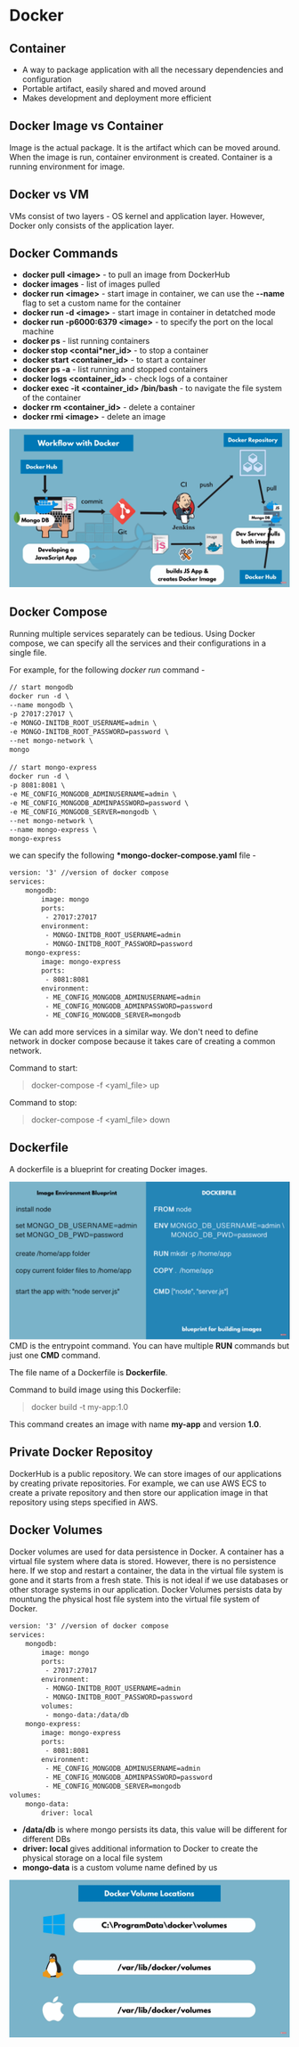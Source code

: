 # Docker

## Container

- A way to package application with all the necessary dependencies and configuration
- Portable artifact, easily shared and moved around
- Makes development and deployment more efficient

## Docker Image vs Container

Image is the actual package. It is the artifact which can be moved around. When the image is run, container environment is created. Container is a running environment for image.

## Docker vs VM

VMs consist of two layers - OS kernel and application layer. However, Docker only consists of the application layer.

## Docker Commands

- **docker pull \<image>** - to pull an image from DockerHub
- **docker images** - list of images pulled
- **docker run \<image>** - start image in container, we can use the **--name** flag to set a custom name for the container
- **docker run -d \<image>** - start image in container in detatched mode
- **docker run -p6000:6379 \<image>** - to specify the port on the local machine
- **docker ps** - list running containers
- **docker stop \<contai\*ner_id>** - to stop a container
- **docker start \<container_id>** - to start a container
- **docker ps -a** - list running and stopped containers
- **docker logs \<container_id>** - check logs of a container
- **docker exec -it \<container_id> /bin/bash** - to navigate the file system of the container
- **docker rm \<container_id>** - delete a container
- **docker rmi \<image>** - delete an image

![Docker Workflow](../images/docker-workflow.png)

## Docker Compose

Running multiple services separately can be tedious. Using Docker compose, we can specify all the services and their configurations in a single file.

For example, for the following _docker run_ command -

```
// start mongodb
docker run -d \
--name mongodb \
-p 27017:27017 \
-e MONGO-INITDB_ROOT_USERNAME=admin \
-e MONGO-INITDB_ROOT_PASSWORD=password \
--net mongo-network \
mongo

// start mongo-express
docker run -d \
-p 8081:8081 \
-e ME_CONFIG_MONGODB_ADMINUSERNAME=admin \
-e ME_CONFIG_MONGODB_ADMINPASSWORD=password \
-e ME_CONFIG_MONGODB_SERVER=mongodb \
--net mongo-network \
--name mongo-express \
mongo-express
```

we can specify the following **\*mongo-docker-compose.yaml** file -

```
version: '3' //version of docker compose
services:
    mongodb:
        image: mongo
        ports:
         - 27017:27017
        environment:
         - MONGO-INITDB_ROOT_USERNAME=admin
         - MONGO-INITDB_ROOT_PASSWORD=password
    mongo-express:
        image: mongo-express
        ports:
         - 8081:8081
        environment:
         - ME_CONFIG_MONGODB_ADMINUSERNAME=admin
         - ME_CONFIG_MONGODB_ADMINPASSWORD=password
         - ME_CONFIG_MONGODB_SERVER=mongodb
```

We can add more services in a similar way.
We don't need to define network in docker compose because it takes care of creating a common network.

Command to start:

> docker-compose -f <yaml_file> up

Command to stop:

> docker-compose -f <yaml_file> down

## Dockerfile
A dockerfile is a blueprint for creating Docker images.

![Dockerfile](../images/dockerfile.png)
CMD is the entrypoint command.
You can have multiple **RUN** commands but just one **CMD** command.

The file name of a Dockerfile is **Dockerfile**.

Command to build image using this Dockerfile:
> docker build -t my-app:1.0

This command creates an image with name **my-app** and version **1.0**.

## Private Docker Repositoy
DockerHub is a public repository. We can store images of our applications by creating private repositories. For example, we can use AWS ECS to create a private repository and then store our application image in that repository using steps specified in AWS.

## Docker Volumes
Docker volumes are used for data persistence in Docker. A container has a virtual file system where data is stored. However, there is no persistence here. If we stop and restart a container, the data in the virtual file system is gone and it starts from a fresh state. This is not ideal if we use databases or other storage systems in our application. Docker Volumes persists data by mountung the physical host file system into the virtual file system of Docker.

```
version: '3' //version of docker compose
services:
    mongodb:
        image: mongo
        ports:
         - 27017:27017
        environment:
         - MONGO-INITDB_ROOT_USERNAME=admin
         - MONGO-INITDB_ROOT_PASSWORD=password
        volumes:
         - mongo-data:/data/db
    mongo-express:
        image: mongo-express
        ports:
         - 8081:8081
        environment:
         - ME_CONFIG_MONGODB_ADMINUSERNAME=admin
         - ME_CONFIG_MONGODB_ADMINPASSWORD=password
         - ME_CONFIG_MONGODB_SERVER=mongodb
volumes:
    mongo-data:
        driver: local
```
* **/data/db** is where mongo persists its data, this value will be different for different DBs
* **driver: local** gives additional information to Docker to create the physical storage on a local file system
* **mongo-data** is a custom volume name defined by us

![Docker Volume Locations](../images/docker-volume-locations.png)
